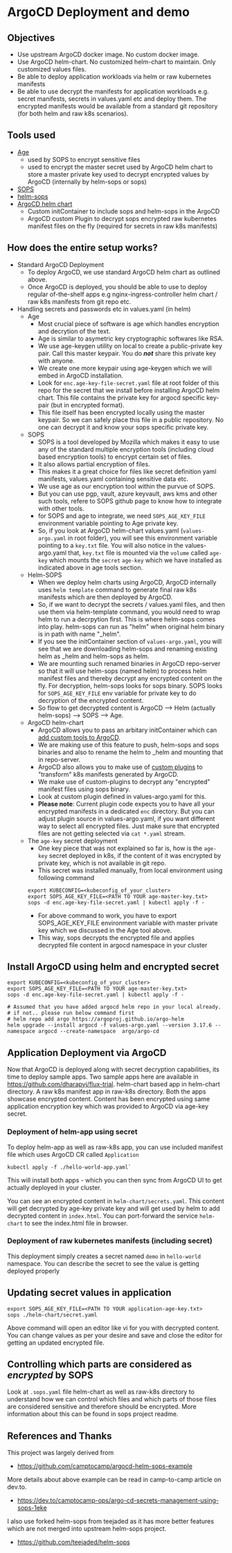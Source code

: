 # ArgoCD Deployment and demo

## Objectives
* Use upstream ArgoCD docker image. No custom docker image.
* Use ArgoCD helm-chart. No customized helm-chart to maintain. Only customized values files.
* Be able to deploy application workloads via helm or raw kubernetes manifests
* Be able to use decrypt the manifests for application workloads e.g. secret manifests, secrets in values.yaml etc and deploy them. The encrypted manifests would be available from a standard git repository (for both helm and raw k8s scenarios).

## Tools used
* [Age](FIXME:)
    * used by SOPS to encrypt sensitive files
    * used to encrypt the master secret used by ArgoCD helm chart to store a master private key used to decrypt encrypted values by ArgoCD (internally by helm-sops or sops)
* [SOPS](FIXME:)
* [helm-sops](FIXME:)
* [ArgoCD helm chart](FIXME:)
    * Custom initContainer to include sops and helm-sops in the ArgoCD
    * ArgoCD custom Plugin to decrypt sops encrypted raw kubernetes manifest files on the fly (required for secrets in raw k8s manifests)

## How does the entire setup works?
* Standard ArgoCD Deployment
    * To deploy ArgoCD, we use standard ArgoCD helm chart as outlined above.
    * Once ArgoCD is deployed, you should be able to use to deploy regular of-the-shelf apps e.g nginx-ingress-controller helm chart / raw k8s manifests from git repo etc.
* Handling secrets and passwords etc in values.yaml (in helm)
    * Age
        * Most crucial piece of software is age which handles encryption and decrytion of the text.
        * Age is similar to asymetric key cryptographic softwares like RSA.
        * We use age-keygen utility on local to create a public-private key pair. Call this master keypair. You do ___not___ share this private key with anyone.
        * We create one more keypair using age-keygen which we will embed in ArgoCD installation.
        * Look for `enc.age-key-file-secret.yaml` file at root folder of this repo for the secret that we install before installing ArgoCD helm chart. This file contains the private key for argocd specific key-pair (but in encrypted format).
        * This file itself has been encrypted locally using the master keypair. So we can safely place this file in a public repository. No one can decrypt it and know your sops specific private key.
    * SOPS
        * SOPS is a tool developed by Mozilla which makes it easy to use any of the standard multiple encryption tools (including cloud based encryption tools) to encrypt certain set of files.
        * It also allows partial encryption of files.
        * This makes it a great choice for files like secret definition yaml manifests, values.yaml containing sensitive data etc.
        * We use age as our encryption tool within the purvue of SOPS.
        * But you can use pgp, vault, azure keyvault, aws kms and other such tools, refere to SOPS github page to know how to integrate with other tools.
        * for SOPS and age to integrate, we need `SOPS_AGE_KEY_FILE` environment variable pointing to Age private key.
        * So, if you look at ArgoCD helm-chart values.yaml (`values-argo.yaml` in root folder), you will see this environment variable pointing to a `key.txt` file. You will also notice in the values-argo.yaml that, `key.txt` file is mounted via the `volume` called `age-key` which mounts the `secret` `age-key` which we have installed as indicated above in age tools section.
    * Helm-SOPS
        * When we deploy helm charts using ArgoCD, ArgoCD internally uses `helm template` command to generate final raw k8s manifests which are then deployed by ArgoCD.
        * So, if we want to decrypt the secrets / values.yaml files, and then use them via helm-template command, you would need to wrap helm to run a decrpytion first. This is where helm-sops comes into play. helm-sops can run as "helm" when original helm binary is in path with name "_helm".
        * If you see the initContainer section of `values-argo.yaml`, you will see that we are downloading helm-sops and renaming existing helm as _helm and helm-sops as helm.
        * We are mounting such renamed binaries in ArgoCD repo-server so that it will use helm-sops (named helm) to process helm manifest files and thereby decrypt any encrypted content on the fly. For decryption, helm-sops looks for sops binary. SOPS looks for `SOPS_AGE_KEY_FILE` env variable for private key to do decryption of the encrypted content.
        * So flow to get decrypted content is ArgoCD --> Helm (actually helm-sops) --> SOPS --> Age.
    * ArgoCD helm-chart
        * ArgoCD allows you to pass an arbitary initContainer which can [add custom tools to ArgoCD](https://argoproj.github.io/argo-cd/operator-manual/custom_tools/#adding-tools-via-volume-mounts).
        * We are making use of this feature to push, helm-sops and sops binaries and also to rename the helm to _helm and mounting that in repo-server.
        * ArgoCD also allows you to make use of [custom plugins](https://argoproj.github.io/argo-cd/user-guide/config-management-plugins/) to "transform" k8s manifests generated by ArgoCD.
        * We make use of custom-plugins to decrypt any "encrypted" manifest files using sops binary.
        * Look at custom plugin defined in values-argo.yaml for this.
        * __Please note__: Current plugin code expects you to have all your encrypted manifests in a dedicated `enc` directory. But you can adjust plugin source in values-argo.yaml, if you want different way to select all encrypted files. Just make sure that encrypted files are not getting selected via `cat *.yaml` stream.
    * The `age-key` secret deployment
        * One key piece that was not explained so far is, how is the `age-key` secret deployed in k8s, if the content of it was encrypted by private key, which is not available in git repo.
        * This secret was installed manually, from local environment using following command
        ```
        export KUBECONFIG=<kubeconfig_of_your_cluster>
        export SOPS_AGE_KEY_FILE=<PATH TO YOUR age-master-key.txt>
        sops -d enc.age-key-file-secret.yaml | kubectl apply -f - 
        ```
        * For above command to work, you have to export SOPS_AGE_KEY_FILE environment variable with master private key which we discussed in the Age tool above.
        * This way, sops decrypts the encrypted file and applies decrypted file content in argocd namespace in your cluster

## Install ArgoCD using helm and encrypted secret
```
export KUBECONFIG=<kubeconfig_of_your_cluster>
export SOPS_AGE_KEY_FILE=<PATH TO YOUR age-master-key.txt>
sops -d enc.age-key-file-secret.yaml | kubectl apply -f - 

# Assumed that you have added argocd helm repo in your local already.
# if not.. please run below command first
# helm repo add argo https://argoproj.github.io/argo-helm
helm upgrade --install argocd -f values-argo.yaml --version 3.17.6 --namespace argocd --create-namespace  argo/argo-cd
```

## Application Deployment via ArgoCD

Now that ArgoCD is deployed along with secret decryption capabilities, its time to deploy sample apps. Two sample apps here are available in https://github.com/dharapvj/flux-trial. helm-chart based app in helm-chart directory. A raw k8s manifest app in raw-k8s directory. Both the apps showcase encrypted content. Content has been encrypted using same application encryption key which was provided to ArgoCD via age-key secret.

### Deployment of helm-app using secret
To deploy helm-app as well as raw-k8s app, you can use included manifest file which uses ArgoCD CR called `Application`
```
kubectl apply -f ./hello-world-app.yaml`
```

This will install both apps - which you can then sync from ArgoCD UI to get actually deployed in your cluster.

You can see an encrypted content in `helm-chart/secrets.yaml`. This content will get decrypted by age-key private key and will get used by helm to add decrypted content in `index.html`. You can port-forward the service `helm-chart` to see the index.html file in browser.

### Deployment of raw kubernetes manifests (including secret)
This deployment simply creates a secret named `demo` in `hello-world` namespace. You can describe the secret to see the value is getting deployed properly

## Updating secret values in application
```
export SOPS_AGE_KEY_FILE=<PATH TO YOUR application-age-key.txt>
sops ./helm-chart/secret.yaml
```
Above command will open an editor like vi for you with decrypted content. You can change values as per your desire and save and close the editor for getting an updated encrypted file.

## Controlling which parts are considered as _encrypted_ by SOPS
Look at `.sops.yaml` file helm-chart as well as raw-k8s directory to understand how we can control which files and which parts of those files are considered sensitive and therefore should be encrypted. More information about this can be found in sops project readme.

## References and Thanks
This project was largely derived from 
* https://github.com/camptocamp/argocd-helm-sops-example

More details about above example can be read in camp-to-camp article on dev.to.
* https://dev.to/camptocamp-ops/argo-cd-secrets-management-using-sops-1eke

I also use forked helm-sops from teejaded as it has more better features which are not merged into upstream helm-sops project.
* https://github.com/teejaded/helm-sops
